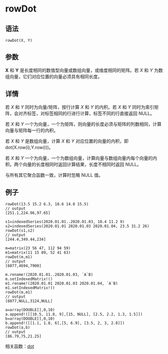 # rowDot

## 语法

`rowDot(X, Y)`

## 参数

**X** 和 **Y** 是长度相同的数值型向量或数组向量，或维度相同的矩阵。若 *X* 和
*Y* 为数组向量，它们对应位置的向量必须具有相同长度。

## 详情

若 *X* 和 *Y* 同时为向量/矩阵，按行计算 *X* 和 *Y* 的内积。若
*X* 和 *Y* 同时为索引矩阵，会对齐标签，对标签相同的行进行计算，标签不同的行直接返回 NULL。

若 *X* 和 *Y* 一个为向量，一个为矩阵，则向量的长度必须与矩阵的列数相同，计算向量与矩阵每一行的内积。

若 *X* 和 *Y* 是数组向量，计算 *X* 和
*Y* 对应位置的向量的内积，即 dot(X.row(i),Y.row(i))。

若 *X* 和 *Y*
一个为向量，一个为数组向量，计算向量与数组向量内每个向量的内积。两个向量的长度相同时返回计算结果，长度不相同时返回 NULL。

与所有其它聚合函数一致，计算时忽略 NULL 值。

## 例子

```
rowDot(13.5 15.2 6.3, 18.6 14.8 15.5)
// output
[251.1,224.96,97.65]

s1=indexedSeries(2020.01.01..2020.01.03, 10.4 11.2 9)
s2=indexedSeries(2020.01.01 2020.01.03 2020.01.04, 23.5 31.2 26)
rowDot(s1,s2)
// output
[244.4,349.44,234]

m=matrix(23 56 47, 112 94 59)
m1=matrix(11 15 89, 52 41 63)
rowDot(m,m1)
// output
[6077,4694,7900]

m.rename!(2020.01.01..2020.01.03, `A`B)
m.setIndexedMatrix!()
m1.rename!(2020.01.01 2020.01.03 2020.01.04, `A`B)
m1.setIndexedMatrix!()
rowDot(m,m1)
// output
[6077,NULL,3124,NULL]

a=array(DOUBLE[],0,10)
a.append!([[10.5, 11.8, 9],[15, NULL], [2.5, 2.2, 1.3, 1.5]])
b=array(DOUBLE[],0,10)
b.append!([[1.1, 1.8, 6],[5, 6.9], [3.5, 2, 3, 2.8]])
rowDot(a,b)
// output
[86.79,75,21.25]
```

相关函数：[dot](../d/dot.md)

